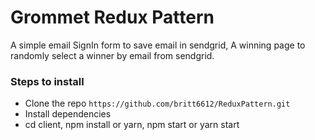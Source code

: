 # Grommet Redux Pattern 

A simple email SignIn form to save email in sendgrid,
A winning page to randomly select a winner by email from sendgrid.

### Steps to install
- Clone the repo `https://github.com/britt6612/ReduxPattern.git`
- Install dependencies 
- cd client, npm install or yarn, npm start or yarn start